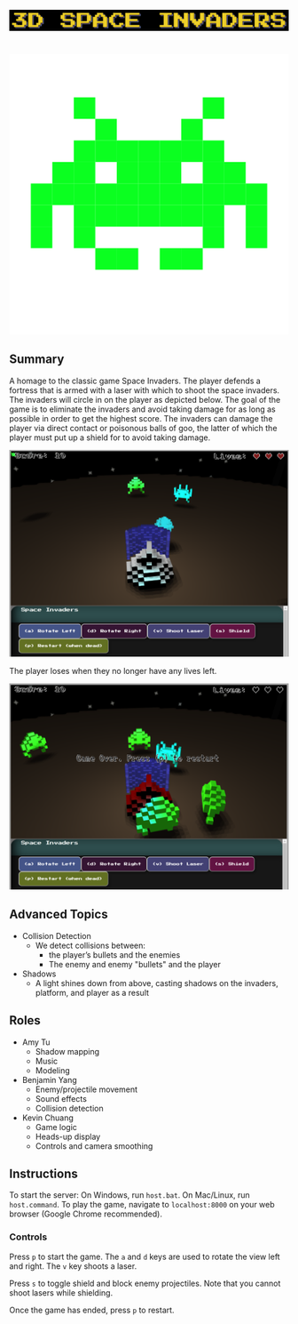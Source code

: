 ![alt text](assets/img/start_screen.png "start screen")
# 

![alt text](assets/img/invader.png "Space Invaders")

## Summary
A homage to the classic game Space Invaders. The player defends a fortress that is armed with a laser with which to shoot the space invaders. 
The invaders will circle in on the player as depicted below.
The goal of the game is to eliminate the invaders and avoid taking damage for as long as possible in order to get the highest score. 
The invaders can damage the player via direct contact or poisonous balls of goo, the latter of which the player must put up a shield for to avoid taking damage.

![alt text](assets/img/action_shot.png "3d space invaders gameplay in action")

The player loses when they no longer have any lives left.

![alt text](assets/img/end_screen.png "game over screen")

## Advanced Topics
- Collision Detection
  - We detect collisions between:
    - the player’s bullets and the enemies
    - The enemy and enemy "bullets" and the player
- Shadows
  - A light shines down from above, casting shadows on the invaders, platform, and player as a result

## Roles
- Amy Tu
  - Shadow mapping
  - Music
  - Modeling
- Benjamin Yang
  - Enemy/projectile movement
  - Sound effects
  - Collision detection
- Kevin Chuang
  - Game logic
  - Heads-up display
  - Controls and camera smoothing

## Instructions
To start the server: 
On Windows, run `host.bat`. 
On Mac/Linux, run `host.command`.
To play the game, navigate to `localhost:8000` on your web browser (Google Chrome recommended). 

### Controls
Press `p` to start the game. The `a` and `d` keys are used to rotate the view left and right. 
The `v` key shoots a laser. 

Press `s` to toggle shield and block enemy projectiles. Note that you cannot shoot lasers while shielding. 

Once the game has ended, press `p` to restart. 
